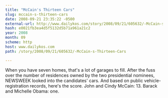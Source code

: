 ```yaml
---
title: "McCain's Thirteen Cars"
slug: mccain-s-thirteen-cars
date: 2008-09-21 23:35:22 -0500
external-url: http://www.dailykos.com/story/2008/09/21/605632/-McCain-s-Thirteen-Cars
hash: e0021fb3ea4d5f5132d5b71a961a21c2
year: 2008
month: 09
scheme: http
host: www.dailykos.com
path: /story/2008/09/21/605632/-McCain-s-Thirteen-Cars

---
```


When you have seven homes, that's a lot of garages to fill. After the fuss over the number of residences owned by the two presidential nominees, NEWSWEEK looked into the candidates' cars. And based on public vehicle-registration records, here's the score. John and Cindy McCain: 13. Barack and Michelle Obama: one.
